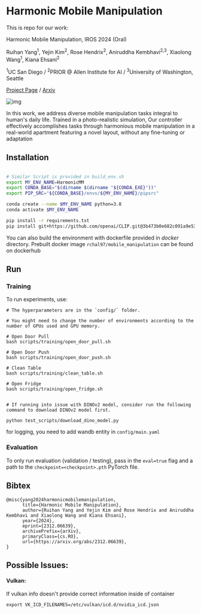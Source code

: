 # Harmonic Mobile Manipulation

This is repo for our work:

Harmonic Mobile Manipulation, IROS 2024 (Oral)

Ruihan Yang<sup>1</sup>, Yejin Kim<sup>2</sup>, Rose Hendrix<sup>2</sup>, Aniruddha Kembhavi<sup>2,3</sup>, Xiaolong Wang<sup>1</sup>, Kiana Ehsani<sup>2</sup>

<sup>1</sup>UC San Diego / <sup>2</sup>PRIOR @ Allen Institute for AI / <sup>3</sup>University of Washington, Seattle

[Project Page](https://rchalyang.github.io/HarmonicMM) / [Arxiv](https://arxiv.org/abs/2312.06639)

![img](./figures/teaser_v9.svg)

In this work, we address diverse mobile manipulation tasks integral to human's daily life. Trained in a photo-realistic simulation,  Our controller effectively accomplishes tasks through harmonious mobile manipulation in a real-world apartment featuring a novel layout, without any fine-tuning or adaptation

## Installation

```bash

# Similar Script is provided in build_env.sh
export MY_ENV_NAME=HarmonicMM
export CONDA_BASE="$(dirname $(dirname "${CONDA_EXE}"))"
export PIP_SRC="${CONDA_BASE}/envs/${MY_ENV_NAME}/pipsrc"

conda create --name $MY_ENV_NAME python=3.8
conda activate $MY_ENV_NAME

pip install -r requirements.txt
pip install git+https://github.com/openai/CLIP.git@3b473b0e682c091a9e53623eebc1ca1657385717
```

You can also build the environment with dockerfile provided in *docker* directory. Prebuilt docker image `rchal97/mobile_manipulation` can be found on dockerhub 

## Run

### Training
To run experiments, use:

```
# The hyperparameters are in the `config/` folder. 

# You might need to change the number of environments according to the number of GPUs used and GPU memory.

# Open Door Pull
bash scripts/training/open_door_pull.sh

# Open Door Push
bash scripts/training/open_door_push.sh

# Clean Table
bash scripts/training/clean_table.sh

# Open Fridge
bash scripts/training/open_fridge.sh


# If running into issue with DINOv2 model, consider run the following command to download DINOv2 model first.

python test_scripts/download_dino_model.py
```

for logging, you need to add wandb entity in `config/main.yaml`

### Evaluation

To only run evaluation (validation / testing), pass in the `eval=true` flag and a path to the `checkpoint=<checkpoint>.pth` PyTorch file.



## Bibtex 

```
@misc{yang2024harmonicmobilemanipulation,
      title={Harmonic Mobile Manipulation}, 
      author={Ruihan Yang and Yejin Kim and Rose Hendrix and Aniruddha Kembhavi and Xiaolong Wang and Kiana Ehsani},
      year={2024},
      eprint={2312.06639},
      archivePrefix={arXiv},
      primaryClass={cs.RO},
      url={https://arxiv.org/abs/2312.06639}, 
}
```

## Possible Issues:

#### Vulkan:

If vulkan info doesn't provide correct information inside of container
```
export VK_ICD_FILENAMES=/etc/vulkan/icd.d/nvidia_icd.json
```

#### 